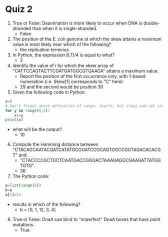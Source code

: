 # Quiz 2
1. True or False: Deamination is more likely to occur when DNA is double-stranded than when it is single-stranded.
    - False
2. The position of the E. coli genome at which the skew attains a maximum value is most likely near which of the following?
    - the replication terminus
3. In Python, the expression 8.7//4 is equal to what?
    - 2
4. Identify the value of i for which the skew array of "CATTCCAGTACTTCGATGATGGCGTGAAGA" attains a maximum value.
    - Report the position of the first occurrence only, with 1-based numeration (i.e. Skew[1] corresponds to "C" here)
    - 29 and the second would be position 30
5. Given the following code in Python:

```python
x=0
# Don't forget about definition of range. starts, but stops and not including the last
for y in range(0,5):
    x+=y
print(x)
```
- what will be the output?
    - 10
6. Compute the Hamming distance between "CTACAGCAATACGATCATATGCGGATCCGCAGTGGCCGGTAGACACACGT" and
    - "CTACCCCGCTGCTCAATGACCGGGACTAAAGAGGCGAAGATTATGGTGTG".
    - 36
7. The Python code:

```python
a=list(range(5))
b=a
a[2]=12
```
- results in which of the following?
    - b = [0, 1, 12, 3, 4]
8. True or False: DnaA can bind to “imperfect” DnaA boxes that have point mutations.
    - True